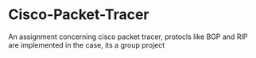 # Cisco-Packet-Tracer
An assignment concerning cisco packet tracer, protocls like BGP and RIP are implemented in the case, its a group project
